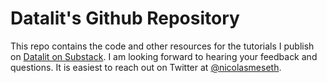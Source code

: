# Datalit's Github Repository

This repo contains the code and other resources for the tutorials I publish on [Datalit on Substack](https://datalit.substack.com/). I am looking forward to hearing your feedback and questions. It is easiest to reach out on Twitter at [@nicolasmeseth](https://twitter.com/nicolasmeseth).
